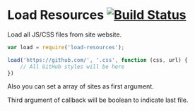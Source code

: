 # Load Resources [![Build Status][ci-img]][ci]

Load all JS/CSS files from site website.

```js
var load = require('load-resources');

load('https://github.com/', '.css', function (css, url) {
    // All GitHub styles will be here
})
```

Also you can set a array of sites as first argument.

Third argument of callback will be boolean to indicate last file.

[ci-img]: https://travis-ci.org/ai/load-resources.svg
[ci]:     https://travis-ci.org/ai/load-resources

